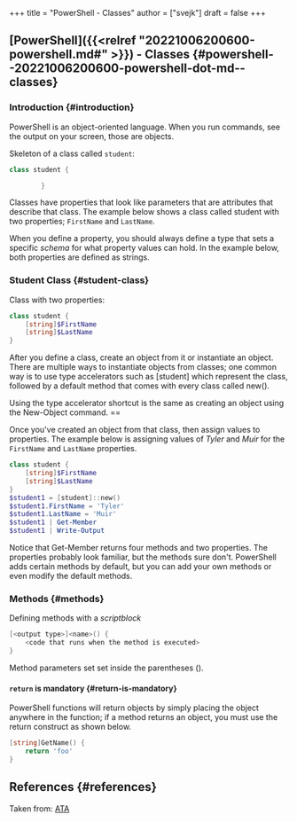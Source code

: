 +++
title = "PowerShell - Classes"
author = ["svejk"]
draft = false
+++

## [PowerShell]({{<relref "20221006200600-powershell.md#" >}})  - Classes {#powershell--20221006200600-powershell-dot-md--classes}


### Introduction {#introduction}

PowerShell is an object-oriented language. When you run commands, see the output on your screen, those are objects.

Skeleton of a class called `student`:

```powershell
class student {

        }
```

Classes have properties that look like parameters that are attributes that describe that class. The example below shows a class called student with two properties; `FirstName` and `LastName`.

When you define a property, you should always define a type that sets a specific _schema_ for what property values can hold. In the example below, both properties are defined as strings.


### Student Class {#student-class}

Class with two properties:

```powershell
class student {
    [string]$FirstName
    [string]$LastName
}
```

After you define a class, create an object from it or instantiate an object. There are multiple ways to instantiate objects from classes; one common way is to use type accelerators such as [student] which represent the class, followed by a default method that comes with every class called new().

Using the type accelerator shortcut is the same as creating an object using the New-Object command. ==

Once you've created an object from that class, then assign values to properties. The example below is assigning values of _Tyler_ and _Muir_ for the `FirstName` and `LastName` properties.

```powershell
class student {
    [string]$FirstName
    [string]$LastName
}
$student1 = [student]::new()
$student1.FirstName = 'Tyler'
$student1.LastName = 'Muir'
$student1 | Get-Member
$student1 | Write-Output
```

Notice that Get-Member returns four methods and two properties. The properties probably look familiar, but the methods sure don't. PowerShell adds certain methods by default, but you can add your own methods or even modify the default methods.


### Methods {#methods}

Defining methods with a _scriptblock_

```powershell
[<output type>]<name>() {
	<code that runs when the method is executed>
}
```

Method parameters set set inside the parentheses ().


#### `return` is mandatory {#return-is-mandatory}

PowerShell functions will return objects by simply placing the object anywhere in the function; if a method returns an object, you must use the return construct as shown below.

```powershell
[string]GetName() {
	return 'foo'
}
```


## References {#references}

Taken from: [ATA](https://adamtheautomator.com/powershell-classes/)